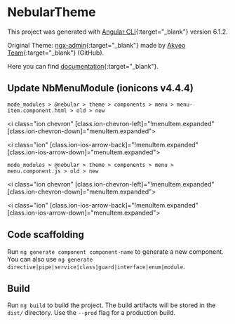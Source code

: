 # NebularTheme

This project was generated with [Angular CLI](https://github.com/angular/angular-cli){:target="_blank"} version 6.1.2.

Original Theme: [ngx-admin](http://akveo.com/ngx-admin){:target="_blank"} made by [Akveo Team](https://github.com/akveo/ngx-admin/){:target="_blank"} (GitHub).

Here you can find [documentation](https://akveo.github.io/nebular/docs/getting-started/what-is-nebular){:target="_blank"}.

## Update NbMenuModule (ionicons v4.4.4)

`mode_modules > @nebular > theme > components > menu > menu-item.component.html > old > new`

<i class="ion chevron" [class.ion-chevron-left]="!menuItem.expanded" [class.ion-chevron-down]="menuItem.expanded"></i>

<i class="ion" [class.ion-ios-arrow-back]="!menuItem.expanded" [class.ion-ios-arrow-down]="menuItem.expanded"></i>

`mode_modules > @nebular > theme > components > menu > menu.component.js > old > new`

<i class=\"ion chevron\" [class.ion-chevron-left]=\"!menuItem.expanded\" [class.ion-chevron-down]=\"menuItem.expanded\"></i>

<i class=\"ion\" [class.ion-ios-arrow-back]=\"!menuItem.expanded\" [class.ion-ios-arrow-down]=\"menuItem.expanded\"></i>

## Code scaffolding

Run `ng generate component component-name` to generate a new component. You can also use `ng generate directive|pipe|service|class|guard|interface|enum|module`.

## Build

Run `ng build` to build the project. The build artifacts will be stored in the `dist/` directory. Use the `--prod` flag for a production build.
